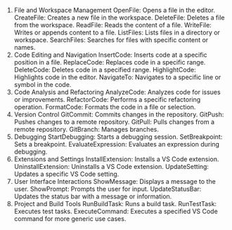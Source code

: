 1. File and Workspace Management
OpenFile: Opens a file in the editor.
CreateFile: Creates a new file in the workspace.
DeleteFile: Deletes a file from the workspace.
ReadFile: Reads the content of a file.
WriteFile: Writes or appends content to a file.
ListFiles: Lists files in a directory or workspace.
SearchFiles: Searches for files with specific content or names.
2. Code Editing and Navigation
InsertCode: Inserts code at a specific position in a file.
ReplaceCode: Replaces code in a specific range.
DeleteCode: Deletes code in a specified range.
HighlightCode: Highlights code in the editor.
NavigateTo: Navigates to a specific line or symbol in the code.
3. Code Analysis and Refactoring
AnalyzeCode: Analyzes code for issues or improvements.
RefactorCode: Performs a specific refactoring operation.
FormatCode: Formats the code in a file or selection.
4. Version Control
GitCommit: Commits changes in the repository.
GitPush: Pushes changes to a remote repository.
GitPull: Pulls changes from a remote repository.
GitBranch: Manages branches.
5. Debugging
StartDebugging: Starts a debugging session.
SetBreakpoint: Sets a breakpoint.
EvaluateExpression: Evaluates an expression during debugging.
6. Extensions and Settings
InstallExtension: Installs a VS Code extension.
UninstallExtension: Uninstalls a VS Code extension.
UpdateSetting: Updates a specific VS Code setting.
7. User Interface Interactions
ShowMessage: Displays a message to the user.
ShowPrompt: Prompts the user for input.
UpdateStatusBar: Updates the status bar with a message or information.
8. Project and Build Tools
RunBuildTask: Runs a build task.
RunTestTask: Executes test tasks.
ExecuteCommand: Executes a specified VS Code command for more generic use cases.